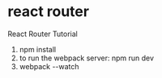 # react router

React Router Tutorial

1. npm install
2. to run the webpack server: npm run dev
3. webpack --watch 
